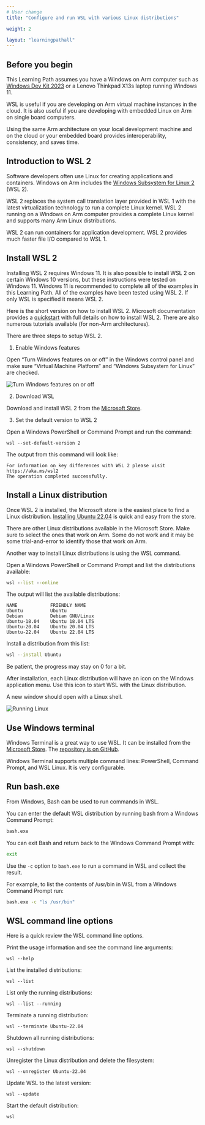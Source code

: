 ```yaml
---
# User change
title: "Configure and run WSL with various Linux distributions"

weight: 2

layout: "learningpathall"
---
```


## Before you begin

This Learning Path assumes you have a  Windows on Arm computer such as [Windows Dev Kit 2023](https://learn.microsoft.com/en-us/windows/arm/dev-kit) or a Lenovo Thinkpad X13s laptop running Windows 11. 

WSL is useful if you are developing on Arm virtual machine instances in the cloud. It is also useful if you are developing with embedded Linux on Arm on single board computers. 

Using the same Arm architecture on your local development machine and on the cloud or your embedded board provides interoperability, consistency, and saves time. 


## Introduction to WSL 2

Software developers often use Linux for creating applications and containers. Windows on Arm includes the [Windows Subsystem for Linux 2](https://docs.microsoft.com/en-us/windows/wsl/about) (WSL 2). 

WSL 2 replaces the system call translation layer provided in WSL 1 with the latest virtualization technology to run a complete Linux kernel. WSL 2 running on a Windows on Arm computer provides a complete Linux kernel and supports many Arm Linux distributions. 

WSL 2 can run containers for application development. WSL 2 provides much faster file I/O compared to WSL 1.

## Install WSL 2
Installing WSL 2 requires Windows 11. It is also possible to install WSL 2 on certain Windows 10 versions, but these instructions were tested on Windows 11. Windows 11 is recommended to complete all of the examples in this Learning Path. All of the examples have been tested using WSL 2. If only WSL is specified it means WSL 2.

Here is the short version on how to install WSL 2. Microsoft documentation provides a [quickstart](https://docs.microsoft.com/en-us/windows/wsl/install-win10) with full details on how to install WSL 2. There are also numerous tutorials available (for non-Arm architectures).

There are three steps to setup WSL 2.

1. Enable Windows features

Open “Turn Windows features on or off” in the Windows control panel and make sure “Virtual Machine Platform” and “Windows Subsystem for Linux” are checked. 

![Turn Windows features on or off](https://dev-to-uploads.s3.amazonaws.com/i/9kubnntqzsfq9lxfrfrk.PNG#center)

2. Download WSL

Download and install WSL 2 from the [Microsoft Store](https://apps.microsoft.com/store/detail/windows-subsystem-for-linux-preview/9P9TQF7MRM4R).

3. Set the default version to WSL 2

Open a Windows PowerShell or Command Prompt and run the command:

```console
wsl --set-default-version 2
```

The output from this command will look like:

```output
For information on key differences with WSL 2 please visit https://aka.ms/wsl2
The operation completed successfully.
```

## Install a Linux distribution

Once WSL 2 is installed, the Microsoft store is the easiest place to find a Linux distribution. [Installing Ubuntu 22.04](https://apps.microsoft.com/store/detail/ubuntu-22041-lts/9PN20MSR04DW) is quick and easy from the store. 

There are other Linux distributions available in the Microsoft Store. Make sure to select the ones that work on Arm. Some do not work and it may be some trial-and-error to identify those that work on Arm.

Another way to install Linux distributions is using the WSL command. 

Open a Windows PowerShell or Command Prompt and list the distributions available:

```cmd 
wsl --list --online
```

The output will list the available distributions:

```output
NAME            FRIENDLY NAME
Ubuntu          Ubuntu
Debian          Debian GNU/Linux
Ubuntu-18.04    Ubuntu 18.04 LTS
Ubuntu-20.04    Ubuntu 20.04 LTS
Ubuntu-22.04    Ubuntu 22.04 LTS
```

Install a distribution from this list:

```cmd
wsl --install Ubuntu
```

Be patient, the progress may stay on 0 for a bit.

After installation, each Linux distribution will have an icon on the Windows application menu. Use this icon to start WSL with the Linux distribution. 

A new window should open with a Linux shell. 

![Running Linux](wsl-linux.png)

## Use Windows terminal

Windows Terminal is a great way to use WSL. It can be installed from the [Microsoft Store](https://apps.microsoft.com/store/detail/windows-terminal/9N0DX20HK701). The [repository is on GitHub](https://github.com/microsoft/terminal). 

Windows Terminal supports multiple command lines: PowerShell, Command Prompt, and WSL Linux. It is very configurable.

## Run bash.exe

From Windows, Bash can be used to run commands in WSL.

You can enter the default WSL distribution by running bash from a Windows Command Prompt:

```cmd
bash.exe
```

You can exit Bash and return back to the Windows Command Prompt with:

```cmd
exit
```

Use the `-c` option to `bash.exe` to run a command in WSL and collect the result. 

For example, to list the contents of /usr/bin in WSL from a Windows Command Prompt run:

```cmd
bash.exe -c "ls /usr/bin"
```

## WSL command line options

Here is a quick review the  WSL command line options.

Print the usage information and see the command line arguments:

```console
wsl --help
```

List the installed distributions: 

```console
wsl --list
```

List only the running distributions:

```console
wsl --list --running
```

Terminate a running distribution:

```console
wsl --terminate Ubuntu-22.04
```

Shutdown all running distributions:

```console
wsl --shutdown
```

Unregister the Linux distribution and delete the filesystem:

```console
wsl --unregister Ubuntu-22.04
```

Update WSL to the latest version:

```console
wsl --update
```

Start the default distribution:

```console
wsl
```
